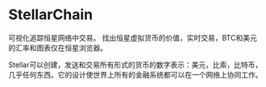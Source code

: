 # StellarChain


可视化追踪恒星网络中交易。
找出恒星虚拟货币的价值，实时交易，BTC和美元的汇率和图表仅在恒星浏览器。‎

Stellar可以创建，发送和交易所有形式的货币的数字表示：美元，比索，比特币，几乎任何东西。它的设计使世界上所有的金融系统都可以在一个网络上协同工作。
